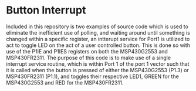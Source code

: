 # Button Interrupt
Included in this repository is two examples of source code which is used to eliminate the inefficient use of polling, and waiting around until something is changed within a specific register, an intterupt service for Port1 is utilized to act to toggle LED on the act of a user controlled button. This is done so with use of the P1IE and P1IES registers on both the MSP430G2553 and MSP430FR2311. The purpose of this code is to make use of a single interrupt service routine, which is within Port 1 of the port 1 vector such that it is called when the button is pressed of either the MSP430G2553 (P1.3) or MSP430FR2311 (P1.1), and toggles their respective LED1, GREEN for the MSP430G2553 and RED for the MSP430FR2311. 
